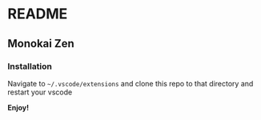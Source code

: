 # README
## Monokai Zen

### Installation

Navigate to `~/.vscode/extensions` and clone this repo to that directory and restart your vscode

**Enjoy!**
